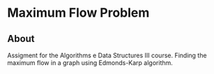 # Maximum Flow Problem

## About
Assigment for the Algorithms e Data Structures III course. Finding the maximum flow in a graph using Edmonds-Karp algorithm.
